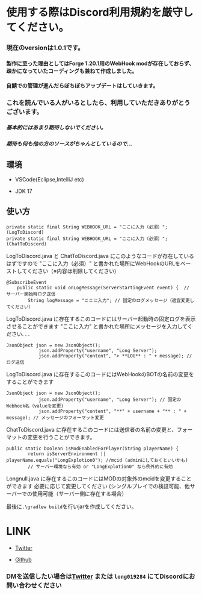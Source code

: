 # 使用する際はDiscord利用規約を厳守してください。

### 現在のversionは1.0.1です。

#### 製作に至った理由としてはForge 1.20.1用のWebHook modが存在しておらず、疎かになっていたコーディングも兼ねて作成しました。
#### 自鯖での管理が進んだらぼちぼちアップデートはしていきます。

### これを読んでいる人がいるとしたら、利用していただきありがとうございます。

##### 基本的にはあまり期待しないでください。
##### 期待も何も他の方のソースがちゃんとしているので...

## 環境
- VSCode(Eclipse,IntelliJ etc)
* JDK 17
## 使い方

```
private static final String WEBHOOK_URL = "ここに入力（必須）"; (LogToDiscord)
private static final String WEBHOOK_URL = "ここに入力（必須）"; (ChatToDiscord)
```

LogToDiscord.java と ChatToDiscord.java にこのようなコードが存在しているはずですので
"ここに入力（必須）"
と書かれた場所にWebHookのURLをペーストしてください（※内容は削除してください)

```
@SubscribeEvent
    public static void onLogMessage(ServerStartingEvent event) {  // サーバー開始時ログ送信
        String logMessage = "ここに入力"; // 固定のログメッセージ（適宜変更してください）
```
LogToDiscord.java に存在するこのコードにはサーバー起動時の固定ログを表示させることができます
"ここに入力"
と書かれた場所にメッセージを入力してください. . .

```
JsonObject json = new JsonObject();
            json.addProperty("username", "Long Server");
            json.addProperty("content", "> **LOG** : " + message); // ログ送信
```
LogToDiscord.java に存在するこのコードにはWebHookのBOTの名前の変更をすることができます

```
JsonObject json = new JsonObject();
            json.addProperty("username", "Long Server"); // 固定のWebhook名（valueを変更)
            json.addProperty("content", "**" + username + "** : " + message); // メッセージのフォーマット変更
```
ChatToDiscord.java に存在するこのコードには送信者の名前の変更と、フォーマットの変更を行うことができます。


```
public static boolean isModEnabledForPlayer(String playerName) {
        return isServerEnvironment || playerName.equals("LongExplotion0"); //mcid (adminにしておくといいかも)
        // サーバー環境なら有効 or "LongExplotion0" なら例外的に有効
```
Longnull.java に存在するこのコードにはMODの対象外のmcidを変更することができます
必要に応じて変更してください
(シングルプレイでの検証可能、他サーバーでの使用可能（サーバー側に存在する場合）



最後に```.\gradlew build```を行いjarを作成してください。

# LINK

- [Twitter](https://x.com/Longlong726811)
* [Github](https://github.com/Longnull001)

### DMを送信したい場合は[Twitter](https://x.com/Longlong726811) または ```long019284``` にてDiscordにお問い合わせください
